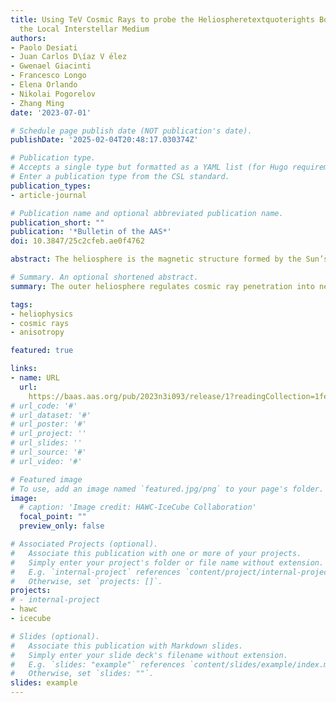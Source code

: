 ```yaml
---
title: Using TeV Cosmic Rays to probe the Heliospheretextquoterights Boundary with
  the Local Interstellar Medium
authors:
- Paolo Desiati
- Juan Carlos D\íaz V ́elez
- Gwenael Giacinti
- Francesco Longo
- Elena Orlando
- Nikolai Pogorelov
- Zhang Ming
date: '2023-07-01'

# Schedule page publish date (NOT publication's date).
publishDate: '2025-02-04T20:48:17.030374Z'

# Publication type.
# Accepts a single type but formatted as a YAML list (for Hugo requirements).
# Enter a publication type from the CSL standard.
publication_types:
- article-journal

# Publication name and optional abbreviated publication name.
publication_short: ""
publication: '*Bulletin of the AAS*'
doi: 10.3847/25c2cfeb.ae0f4762

abstract: The heliosphere is the magnetic structure formed by the Sun’s atmosphere extending into the local interstellar medium (ISM). The heliopause, the boundary separating the heliosphere from the ISM, is a still largely unexplored region of space. Even though Voyager spacecraft officially entered the local ISM in 2012 (V1) and 2018 (V2) and are delivering data on the outer space environment, they are just two points piercing a vast region of space at specific times. The heliospheric boundary regulates the penetration of MeV-GeV galactic cosmic rays (CR) into the inner heliosphere, where the solar system is located. Interstellar keV neutral atoms are crucial to the outer heliosphere since they can penetrate unperturbed and transfer energy into the solar wind. Missions such as NASA’s Interstellar Boundary EXplorer (IBEX) and Cassini are designed to detect such neutral atoms and monitor charge exchange processes occurring at the heliospheric boundary. The heliosphere does not modulate the intensity of TeV CR particles coming from the ISM, but it does influence their arrival direction distribution. Ground-based CR observatories have provided statistically accurate maps of CR anisotropy as a function of energy over the last couple of decades. Combining such observations to produce all-sky coverage, makes it possible to investigate the impact that the heliosphere has on TeV CR particles. We can numerically calculate the pristine TeV CR pitch angle distribution in the local ISM using state-of-the art models of the heliosphere. Only with the heliospheric influence subtracted, it is possible to use TeV CR observations to infer propagation properties and the characteristics of magnetic turbulence in the ISM. Numerical calculations of CR particle trajectories through heliospheric models, therefore, provide a complementary tool to probe into the global properties of the boundary region, such as its size, length and the scale of local interstellar magnetic field draping around the heliosphere. A program boosting heliospheric modeling with emphasis on the boundary region, and promoting combined CR experimental data analyses from multiple ground-based experiments, will benefit CR astrophysics and, by reverse, will provide additional data and complementary tools to explore the interaction between the heliosphere and the local ISM.

# Summary. An optional shortened abstract.
summary: The outer heliosphere regulates cosmic ray penetration into near-Earth space, reduces space radiation, and makes life possible in our solar system. Voyager and IBEX in-situ and remote observations of the outer heliosphere and the distorted local interstellar magnetic are important for heliospheric modeling. TeV cosmic rays provide a new tool to study the heliosphere interstellar medium boundary.

tags:
- heliophysics
- cosmic rays
- anisotropy

featured: true

links:
- name: URL
  url: 
    https://baas.aas.org/pub/2023n3i093/release/1?readingCollection=1fe5322b
# url_code: '#'
# url_dataset: '#'
# url_poster: '#'
# url_project: ''
# url_slides: ''
# url_source: '#'
# url_video: '#'

# Featured image
# To use, add an image named `featured.jpg/png` to your page's folder. 
image:
  # caption: 'Image credit: HAWC-IceCube Collaboration'
  focal_point: ""
  preview_only: false

# Associated Projects (optional).
#   Associate this publication with one or more of your projects.
#   Simply enter your project's folder or file name without extension.
#   E.g. `internal-project` references `content/project/internal-project/index.md`.
#   Otherwise, set `projects: []`.
projects:
# - internal-project
- hawc
- icecube

# Slides (optional).
#   Associate this publication with Markdown slides.
#   Simply enter your slide deck's filename without extension.
#   E.g. `slides: "example"` references `content/slides/example/index.md`.
#   Otherwise, set `slides: ""`.
slides: example
---
```

